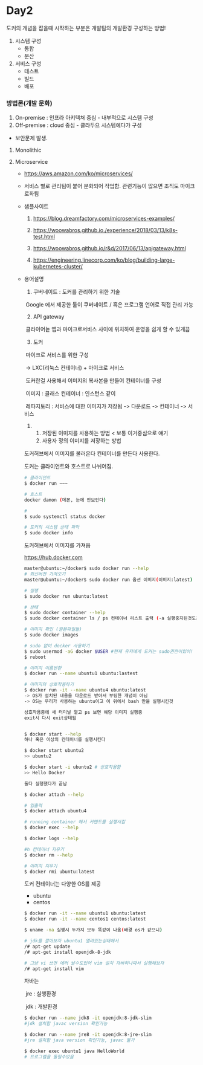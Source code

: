 # Day2



도커의 개념을 잡을때 시작하는 부분은 개발팀의 개발환경 구성하는 방법!



1. 시스템 구성 
   - 통합
   - 분산
2. 서비스 구성
   - 테스트
   - 빌드
   - 배포

### 방법론(개발 문화)

1. On-premise : 인프라 아키텍쳐 중심 - 내부적으로 시스템 구성
2. Off-premise : cloud 중심 - 클라두으 시스템에다가 구성
   
- 보안문제 발생.
   
1. Monolithic

2. Microservice 

   - https://aws.amazon.com/ko/microservices/

   - 서비스 별로 관리팀이 붙어 분화되어 작업함. 관련기능이 많으면 조직도 마이크로화됨

   - 샘플사이트

     1) https://blog.dreamfactory.com/microservices-examples/

     2) https://woowabros.github.io./experience/2018/03/13/k8s-test.html

     3) https://woowabros.github.io/r&d/2017/06/13/apigateway.html

     4) https://engineering.linecorp.com/ko/blog/building-large-kubernetes-cluster/

   * 용어설명

     1) 쿠버네이트 : 도커를 관리하기 위한 기술

     ​	Google 에서 제공한 툴이 쿠버네이트 / 혹은 프로그램 언어로 직접 관리 가능

     2)  API gateway

     ​	클라이어늩 앱과 마이크로서비스 사이에 위치하여 운영을 쉽게 할 수 있게끔

     3) 도커

     ​	마이크로 서비스를 위한 구성

     ​	-> LXC(리눅스 컨테이너) + 마이크로 서비스

     ​	도커란걸 사용해서 이미지의 복사본을 만들어 컨테이너를 구성

     ​	이미지 : 클래스 컨테이너 : 인스턴스 같이

     ​	레파지토리 : 서비스에 대한 이미지가 저장됨 -> 다운로드 -> 컨테이너 -> 서비스

     1. ​	
         1. 저장된 이미지를 사용하는 방법 < 보통 이거중심으로 얘기
         2. 사용자 정의 이미지를 저장하는 방법 

     도커허브에서 이미지를 불러온다 컨테이너를 만든다 사용한다.

     도커는 클라이언트와 호스트로 나뉘어짐. 

     ```bash
     # 클라이언트
     $ docker run ~~~
     
     # 호스트 
     docker damon (데몬, 눈에 안보인다)
     
     # 
     $ sudo systemctl status docker
     
     # 도커의 시스템 상태 파악
     $ sudo docker info
     ```

     도커허브에서 이미지를 가져옴

     https://hub.docker.com

     ```bash
     master@ubuntu:~/docker$ sudo docker run --help
     # 최신버젼 가져오기
     master@ubuntu:~/docker$ sudo docker run 옵션 이미지(이미지:latest)
     
     # 실행
     $ sudo docker run ubuntu:latest
     
     # 상태
     $ sudo docker container --help
     $ sudo docker container ls / ps 컨테이너 리스트 출력 (-a 실행중지된것도출력)
     
     # 이미지 확인 (원본파일들)
     $ sudo docker images
     
     # sudo 없이 docker 사용하기
     $ sudo usermod -aG docker $USER #현재 유저에게 도커는 sudo권한이있어!
     $ reboot
     
     # 이미지 이름변환
     $ docker run --name ubuntu1 ubuntu:lastest
     
     # 이미지와 상호작용하기
     $ docker run -it --name ubuntu4 ubuntu:latest
     -> OS가 설치된 내용을 다운로드 받아서 부팅한 개념이 아님
     -> OS는 우리가 사용하는 ubuntu이고 이 위에서 bash 만을 실행시킨것
     
     상호작용중에 새 터미널 열고 ps 보면 해당 이미지 실행중
     exit시 다시 exit상태됨
     
     
     $ docker start --help
     하나 혹은 이상의 컨테이너를 실행시킨다
     
     $ docker start ubuntu2
     >> ubuntu2 
     
     $ docker start -i ubuntu2 # 상호작용함
     >> Hello Docker
     
     둘다 실행했다가 끝남
     
     $ docker attach --help
     
     # 입출력
     $ docker attach ubuntu4
     
     # running container 에서 커맨드를 실행시킴
     $ docker exec --help
     
     $ docker logs --help
     
     #h 컨테이너 지우기
     $ docker rm --help
     
     # 이미지 지우기
     $ docker rmi ubuntu:latest 
     
     ```

     도커 컨테이너는 다양한 OS를 제공

     - ubuntu
     - centos

     ```bash
     $ docker run -it --name ubuntu1 ubuntu:latest
     $ docker run -it --name centos1 centos:latest
     
     $ uname -na 실행시 두가지 모두 똑같이 나옴(배경 os가 같으니) 
     
     # jdk를 깔아보자 ubuntu1 열려있는상태에서
     /# apt-get update
     /# apt-get install openjdk-8-jdk
     
     # 그냥 vi 쓰면 에러 날수도있어 vim 설치 자바하나짜서 실행해보자
     /# apt-get install vim
     ```

     자바는 

     ​	jre : 실행환경

     ​	jdk : 개발환경

     ```bash
     $ docker run --name jdk8 -it openjdk:8-jdk-slim
     #jdk 설치함 javac version 확인가능
     
     $ docker run --name jre8 -it openjdk:8-jre-slim
     #jre 설치함 java version 확인가능, javac 불가
     
     $ docker exec ubuntu1 java HelloWorld
     # 프로그램을 돌릴수있음
     ```

     